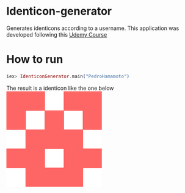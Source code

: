 # Identicon-generator
Generates identicons according to a username.
This application was developed following this [Udemy Course](https://www.udemy.com/course/.the-complete-elixir-and-phoenix-bootcamp-and-tutorial/)

# How to run
```elixir
iex> IdenticonGenerator.main("PedroHamamoto") 
```

The result is a identicon like the one below
![PedroHamamoto identicon](static/PedroHamamoto.png)